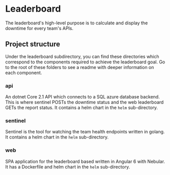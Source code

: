 # Leaderboard 

The leaderboard's high-level purpose is to calculate and display the downtime for every team's APIs.

## Project structure

Under the leaderboard subdirectory, you can find these directories which correspond to the components required to achieve the leaderboard goal.  Go to the root of these folders to see a readme with deeper information on each component.

### api

An dotnet Core 2.1 API which connects to a SQL azure database backend.  This is where sentinel POSTs the downtime status and the web leaderboard GETs the report status. It contains a helm chart in the `helm` sub-directory.

### sentinel

Sentinel is the tool for watching the team health endpoints written in golang.  It contains a helm chart in the `helm` sub-directory.

### web

SPA application for the leaderboard based written in Angular 6 with Nebular. It has a Dockerfile and helm chart in the `helm` sub-directory.
